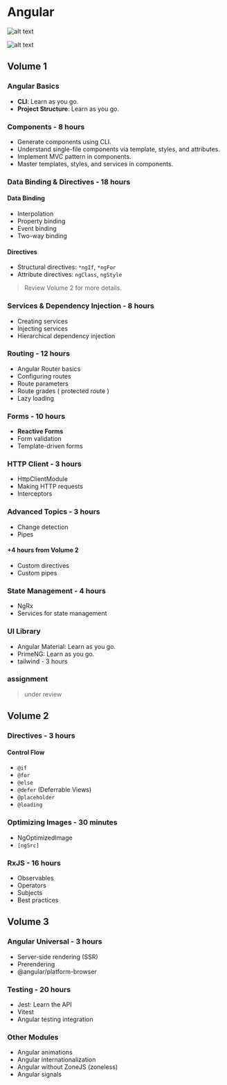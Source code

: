 # Angular

![alt text](Angular.png)

![alt text](roadmap.jpg)

## Volume 1

### Angular Basics

- **CLI**: Learn as you go.
- **Project Structure**: Learn as you go.

### Components - 8 hours

- Generate components using CLI.
- Understand single-file components via template, styles, and attributes.
- Implement MVC pattern in components.
- Master templates, styles, and services in components.

### Data Binding & Directives - 18 hours

#### Data Binding

- Interpolation
- Property binding
- Event binding
- Two-way binding

#### Directives

- Structural directives: `*ngIf`, `*ngFor`
- Attribute directives: `ngClass`, `ngStyle`

> Review Volume 2 for more details.

### Services & Dependency Injection - 8 hours

- Creating services
- Injecting services
- Hierarchical dependency injection

### Routing - 12 hours

- Angular Router basics
- Configuring routes
- Route parameters
- Route grades ( protected route )
- Lazy loading

### Forms - 10 hours

- **Reactive Forms**
- Form validation
- Template-driven forms

### HTTP Client - 3 hours

- HttpClientModule
- Making HTTP requests
- Interceptors

### Advanced Topics - 3 hours

- Change detection
- Pipes

#### +4 hours from Volume 2

- Custom directives
- Custom pipes

### State Management - 4 hours

- NgRx
- Services for state management

### UI Library

- Angular Material: Learn as you go.
- PrimeNG: Learn as you go.
- tailwind - 3 hours

### assignment

> under review

## Volume 2

### Directives - 3 hours

#### Control Flow

- `@if`
- `@for`
- `@else`
- `@defer` (Deferrable Views)
- `@placeholder`
- `@loading`

### Optimizing Images - 30 minutes

- NgOptimizedImage
- `[ngSrc]`

### RxJS - 16 hours

- Observables
- Operators
- Subjects
- Best practices

## Volume 3

### Angular Universal - 3 hours

- Server-side rendering (SSR)
- Prerendering
- @angular/platform-browser

### Testing - 20 hours

- Jest: Learn the API
- Vitest
- Angular testing integration

### Other Modules

- Angular animations
- Angular internationalization
- Angular without ZoneJS (zoneless)
- Angular signals

